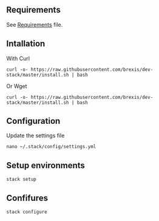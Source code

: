 ## Requirements
See [Requirements](Requirements) file.

## Intallation
With Curl
```
curl -o- https://raw.githubusercontent.com/brexis/dev-stack/master/install.sh | bash
```

Or Wget

```
curl -o- https://raw.githubusercontent.com/brexis/dev-stack/master/install.sh | bash
```

## Configuration
Update the settings file
```
nano ~/.stack/config/settings.yml
```

## Setup environments
```
stack setup
```

## Confifures
```
stack configure
```
